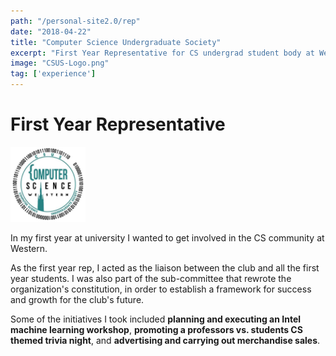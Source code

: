 ```yaml
---
path: "/personal-site2.0/rep"
date: "2018-04-22"
title: "Computer Science Undergraduate Society"
excerpt: "First Year Representative for CS undergrad student body at Western"
image: "CSUS-Logo.png"
tag: ['experience']
---
```


# First Year Representative

<img class="align-self-center mr-3" src="/img/CSUS Logo" width="120" height="120" alt="HADP Logo">

In my first year at university I wanted to get involved in the CS community at Western.

As the first year rep, I acted as the liaison between the club and all the first year students. I was also part of the sub-committee that rewrote the organization's constitution, in order to establish a framework for success and growth for the club's future.

Some of the initiatives I took included **planning and executing an Intel machine learning workshop**, **promoting a professors vs. students CS themed trivia night**, and **advertising and carrying out merchandise sales**.

